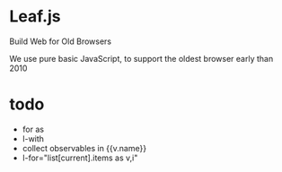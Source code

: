 # Leaf.js

Build Web for Old Browsers

We use pure basic JavaScript, to support the oldest browser early than 2010

# todo
- for as
- l-with
- collect observables in {{v.name}}
- l-for="list[current].items as v,i"